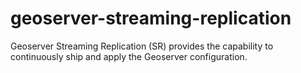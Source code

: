 geoserver-streaming-replication
============

Geoserver Streaming Replication (SR) provides the capability to continuously ship and apply the Geoserver configuration.

